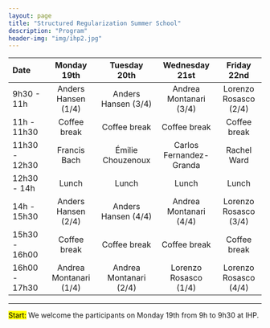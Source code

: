 ```yaml
---
layout: page
title: "Structured Regularization Summer School"
description: "Program"
header-img: "img/ihp2.jpg"
---
```


 Date  | Monday 19th 				| Tuesday 20th 	| Wednesday 21st |  Friday 22nd |
:-------------|:-----------------------:|:-----------------------:|:-----------------------:|:-----------------------:|
9h30 - 11h 	|Anders Hansen (1/4) 		| Anders Hansen (3/4) 	| Andrea Montanari (3/4) | Lorenzo Rosasco (2/4) |
11h - 11h30 	| Coffee break 				| Coffee break 	| Coffee break | Coffee break |
11h30 - 12h30 | Francis Bach 				| Émilie Chouzenoux 	| Carlos Fernandez-Granda | Rachel Ward |
12h30 - 14h 	| Lunch 						| Lunch 	| Lunch | Lunch |
14h - 15h30 	|Anders Hansen (2/4) 		| Anders Hansen (4/4)	|Andrea Montanari (4/4) | Lorenzo Rosasco (3/4) |
15h30 - 16h00 | Coffee break 				| Coffee break 	| Coffee break | Coffee break |
16h00 - 17h30 |Andrea Montanari (1/4) 	| Andrea Montanari (2/4) 	| Lorenzo Rosasco (1/4) | Lorenzo Rosasco (4/4) |

___
<mark>Start:</mark> We welcome the participants on Monday 19th from 9h to 9h30 at IHP. 

